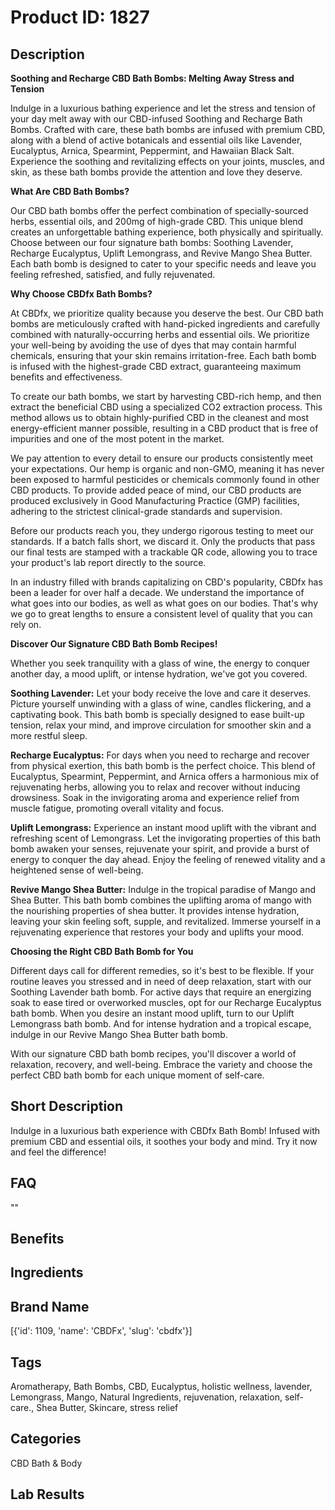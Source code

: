 # Product ID: 1827
## Description
<div class="flex flex-grow flex-col gap-3">
<div class="flex flex-col items-start gap-4 whitespace-pre-wrap break-words">
<div class="markdown prose w-full break-words dark:prose-invert dark">
<p><strong>Soothing and Recharge CBD Bath Bombs: Melting Away Stress and Tension</strong></p>
<p>Indulge in a luxurious bathing experience and let the stress and tension of your day melt away with our CBD-infused Soothing and Recharge Bath Bombs. Crafted with care, these bath bombs are infused with premium CBD, along with a blend of active botanicals and essential oils like Lavender, Eucalyptus, Arnica, Spearmint, Peppermint, and Hawaiian Black Salt. Experience the soothing and revitalizing effects on your joints, muscles, and skin, as these bath bombs provide the attention and love they deserve.</p>
<p><strong>What Are CBD Bath Bombs?</strong></p>
<p>Our CBD bath bombs offer the perfect combination of specially-sourced herbs, essential oils, and 200mg of high-grade CBD. This unique blend creates an unforgettable bathing experience, both physically and spiritually. Choose between our four signature bath bombs: Soothing Lavender, Recharge Eucalyptus, Uplift Lemongrass, and Revive Mango Shea Butter. Each bath bomb is designed to cater to your specific needs and leave you feeling refreshed, satisfied, and fully rejuvenated.</p>
<p><strong>Why Choose CBDfx Bath Bombs?</strong></p>
<p>At CBDfx, we prioritize quality because you deserve the best. Our CBD bath bombs are meticulously crafted with hand-picked ingredients and carefully combined with naturally-occurring herbs and essential oils. We prioritize your well-being by avoiding the use of dyes that may contain harmful chemicals, ensuring that your skin remains irritation-free. Each bath bomb is infused with the highest-grade CBD extract, guaranteeing maximum benefits and effectiveness.</p>
<p>To create our bath bombs, we start by harvesting CBD-rich hemp, and then extract the beneficial CBD using a specialized CO2 extraction process. This method allows us to obtain highly-purified CBD in the cleanest and most energy-efficient manner possible, resulting in a CBD product that is free of impurities and one of the most potent in the market.</p>
<p>We pay attention to every detail to ensure our products consistently meet your expectations. Our hemp is organic and non-GMO, meaning it has never been exposed to harmful pesticides or chemicals commonly found in other CBD products. To provide added peace of mind, our CBD products are produced exclusively in Good Manufacturing Practice (GMP) facilities, adhering to the strictest clinical-grade standards and supervision.</p>
<p>Before our products reach you, they undergo rigorous testing to meet our standards. If a batch falls short, we discard it. Only the products that pass our final tests are stamped with a trackable QR code, allowing you to trace your product's lab report directly to the source.</p>
<p>In an industry filled with brands capitalizing on CBD's popularity, CBDfx has been a leader for over half a decade. We understand the importance of what goes into our bodies, as well as what goes on our bodies. That's why we go to great lengths to ensure a consistent level of quality that you can rely on.</p>
<p><strong>Discover Our Signature CBD Bath Bomb Recipes!</strong></p>
<p>Whether you seek tranquility with a glass of wine, the energy to conquer another day, a mood uplift, or intense hydration, we've got you covered.</p>
<p><strong>Soothing Lavender:</strong> Let your body receive the love and care it deserves. Picture yourself unwinding with a glass of wine, candles flickering, and a captivating book. This bath bomb is specially designed to ease built-up tension, relax your mind, and improve circulation for smoother skin and a more restful sleep.</p>
<p><strong>Recharge Eucalyptus:</strong> For days when you need to recharge and recover from physical exertion, this bath bomb is the perfect choice. This blend of Eucalyptus, Spearmint, Peppermint, and Arnica offers a harmonious mix of rejuvenating herbs, allowing you to relax and recover without inducing drowsiness. Soak in the invigorating aroma and experience relief from muscle fatigue, promoting overall vitality and focus.</p>
<p><strong>Uplift Lemongrass:</strong> Experience an instant mood uplift with the vibrant and refreshing scent of Lemongrass. Let the invigorating properties of this bath bomb awaken your senses, rejuvenate your spirit, and provide a burst of energy to conquer the day ahead. Enjoy the feeling of renewed vitality and a heightened sense of well-being.</p>
<p><strong>Revive Mango Shea Butter:</strong> Indulge in the tropical paradise of Mango and Shea Butter. This bath bomb combines the uplifting aroma of mango with the nourishing properties of shea butter. It provides intense hydration, leaving your skin feeling soft, supple, and revitalized. Immerse yourself in a rejuvenating experience that restores your body and uplifts your mood.</p>
<p><strong>Choosing the Right CBD Bath Bomb for You</strong></p>
<p>Different days call for different remedies, so it's best to be flexible. If your routine leaves you stressed and in need of deep relaxation, start with our Soothing Lavender bath bomb. For active days that require an energizing soak to ease tired or overworked muscles, opt for our Recharge Eucalyptus bath bomb. When you desire an instant mood uplift, turn to our Uplift Lemongrass bath bomb. And for intense hydration and a tropical escape, indulge in our Revive Mango Shea Butter bath bomb.</p>
<p>With our signature CBD bath bomb recipes, you'll discover a world of relaxation, recovery, and well-being. Embrace the variety and choose the perfect CBD bath bomb for each unique moment of self-care.</p>
</div>
</div>
</div>

## Short Description
<p>Indulge in a luxurious bath experience with CBDfx Bath Bomb! Infused with premium CBD and essential oils, it soothes your body and mind. Try it now and feel the difference!</p>

## FAQ
""
## Benefits

## Ingredients

## Brand Name
[{'id': 1109, 'name': 'CBDFx', 'slug': 'cbdfx'}]
## Tags
Aromatherapy, Bath Bombs, CBD, Eucalyptus, holistic wellness, lavender, Lemongrass, Mango, Natural Ingredients, rejuvenation, relaxation, self-care., Shea Butter, Skincare, stress relief
## Categories
CBD Bath &amp; Body
## Lab Results

